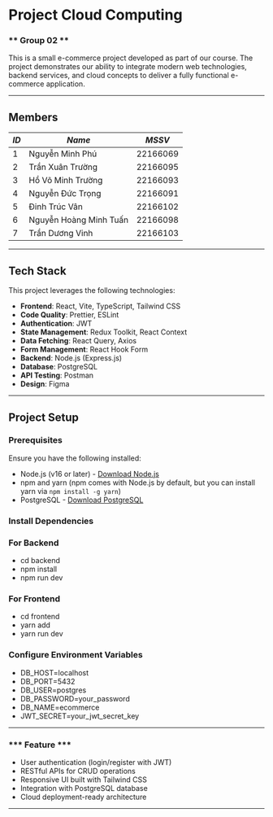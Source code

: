 # Project Cloud Computing ###

### ** Group 02 **
This is a small e-commerce project developed as part of our course. The project demonstrates our ability to integrate modern web technologies, backend services, 
and cloud concepts to deliver a fully functional e-commerce application.

----

## **Members**

| ***ID*** | ***Name***               | ***MSSV*** |
|----------|------------------------- |------------|
| 1        | Nguyễn Minh Phú          | 22166069   |
| 2        | Trần Xuân Trường         | 22166095   |
| 3        | Hồ Võ Minh Trường        | 22166093   |
| 4        | Nguyễn Đức Trọng         | 22166091   |
| 5        | Đinh Trúc Vân            | 22166102   |
| 6        | Nguyễn Hoàng Minh Tuấn   | 22166098   |
| 7        | Trần Dương Vinh          | 22166103   |


---

## **Tech Stack** ##
This project leverages the following technologies:  

- **Frontend**: React, Vite, TypeScript, Tailwind CSS  
- **Code Quality**: Prettier, ESLint  
- **Authentication**: JWT  
- **State Management**: Redux Toolkit, React Context  
- **Data Fetching**: React Query, Axios  
- **Form Management**: React Hook Form  
- **Backend**: Node.js (Express.js)  
- **Database**: PostgreSQL  
- **API Testing**: Postman  
- **Design**: Figma  

---

## **Project Setup**  

### **Prerequisites**

Ensure you have the following installed:

- Node.js (v16 or later) - [Download Node.js](https://nodejs.org/)
- npm and yarn (npm comes with Node.js by default, but you can install yarn via `npm install -g yarn`)
- PostgreSQL - [Download PostgreSQL](https://www.postgresql.org/download/)

### **Install Dependencies**
### **For Backend**
- cd backend
- npm install
- npm run dev

### **For Frontend**
- cd frontend
- yarn add
- yarn run dev


### **Configure Environment Variables**
 - DB_HOST=localhost
 - DB_PORT=5432
 - DB_USER=postgres
 - DB_PASSWORD=your_password
 - DB_NAME=ecommerce
 - JWT_SECRET=your_jwt_secret_key

---


### *** Feature ***
  - User authentication (login/register with JWT)
  - RESTful APIs for CRUD operations
  - Responsive UI built with Tailwind CSS
  - Integration with PostgreSQL database
  - Cloud deployment-ready architecture

---